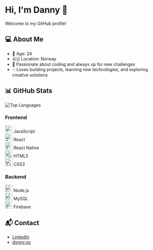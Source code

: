 # Hi, I'm Danny 👋

Welcome to my GitHub profile!  

## 💻 About Me

- 👤 Age: 24  
- 🇳🇴 Location: Norway  
- 🚀 Passionate about coding and always up for new challenges  
- 💡 Loves building projects, learning new technologies, and exploring creative solutions  


## 📊 GitHub Stats

<img src="https://github-readme-stats.vercel.app/api/top-langs/?username=dvnnyle&theme=dark&hide_border=false&layout=compact" alt="Top Languages" />

### Frontend
<img src="https://cdn.jsdelivr.net/gh/devicons/devicon/icons/javascript/javascript-original.svg" alt="JavaScript" width="24" /> JavaScript  
<img src="https://cdn.jsdelivr.net/gh/devicons/devicon/icons/react/react-original.svg" alt="React" width="24" /> React  
<img src="https://cdn.jsdelivr.net/gh/devicons/devicon/icons/react/react-original.svg" alt="React Native" width="24" /> React Native  
<img src="https://cdn.jsdelivr.net/gh/devicons/devicon/icons/html5/html5-original.svg" alt="HTML5" width="24" /> HTML5  
<img src="https://cdn.jsdelivr.net/gh/devicons/devicon/icons/css3/css3-original.svg" alt="CSS3" width="24" /> CSS3  

### Backend
<img src="https://cdn.jsdelivr.net/gh/devicons/devicon/icons/nodejs/nodejs-original.svg" alt="Node.js" width="24" /> Node.js  
<img src="https://cdn.jsdelivr.net/gh/devicons/devicon/icons/mysql/mysql-original.svg" alt="MySQL" width="24" /> MySQL  
<img src="https://cdn.jsdelivr.net/gh/devicons/devicon/icons/firebase/firebase-plain.svg" alt="Firebase" width="24" /> Firebase  


## 📬 Contact

- [LinkedIn](https://www.linkedin.com/in/danny-nguyen-le/)
- [dvnny.no](https://dvnny.no/)


